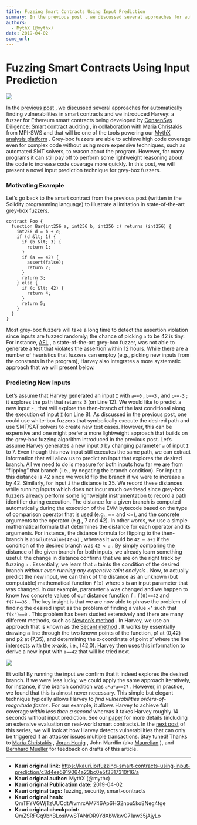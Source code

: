 ```yaml
---
title: Fuzzing Smart Contracts Using Input Prediction
summary: In the previous post , we discussed several approaches for automatically finding vulnerabilities in smart contracts and we introduced Harvey- a fuzzer for Ethereum smart contracts being developed by ConsenSys Diligence- Smart contract auditing , in collaboration with Maria Christakis from MPI-SWS and that will be one of the tools powering our MythX analysis platform . Grey-box fuzzers are able to achieve high code coverage even for complex code without using more expensive techniques, such as au
authors:
  - MythX (@mythx)
date: 2019-04-02
some_url: 
---
```


# Fuzzing Smart Contracts Using Input Prediction

![](https://ipfs.infura.io/ipfs/QmZHSD8LwYkompXoa7ypaBbMvXjgjB7ba1jTwNd6yi6wuw)


In the 
[previous post](https://medium.com/consensys-diligence/finding-vulnerabilities-in-smart-contracts-175c56affe2)
 , we discussed several approaches for automatically finding vulnerabilities in smart contracts and we introduced Harvey: a fuzzer for Ethereum smart contracts being developed by 
[ConsenSys Diligence: Smart contract auditing](https://consensys.net/diligence/)
 , in collaboration with 
[Maria Christakis](https://mariachris.github.io)
 from MPI-SWS and that will be one of the tools powering our 
[MythX analysis platform](https://mythx.io)
 .
Grey-box fuzzers are able to achieve high code coverage even for complex code without using more expensive techniques, such as automated SMT solvers, to reason about the program. However, for many programs it can still pay off to perform some lightweight reasoning about the code to increase code coverage more quickly. In this post, we will present a novel input prediction technique for grey-box fuzzers.

### Motivating Example
Let’s go back to the smart contract from the previous post (written in the Solidity programming language) to illustrate a limitation in state-of-the-art grey-box fuzzers.

```
contract Foo {
  function Bar(int256 a, int256 b, int256 c) returns (int256) {
    int256 d = b + c;
    if (d &lt; 1) {
      if (b &lt; 3) {
        return 1;
      }
      if (a == 42) {
        assert(false);
        return 2;
      }
      return 3;
    } else {
      if (c &lt; 42) {
        return 4;
      }
      return 5;
    }
  }
}
```


Most grey-box fuzzers will take a long time to detect the assertion violation since inputs are fuzzed randomly; the chance of picking 
`a`
 to be 42 is tiny. For instance, 
[AFL](http://lcamtuf.coredump.cx/afl)
 , a state-of-the-art grey-box fuzzer, was not able to generate a test that violates the assertion within 12 hours. While there are a number of heuristics that fuzzers can employ (e.g., picking new inputs from the constants in the program), Harvey also integrates a more systematic approach that we will present below.

### Predicting New Inputs
Let’s assume that Harvey generated an input 
`I`
 with 
`a==0`
 , 
`b==3`
 , and 
`c==-3`
 ; it explores the path that returns 3 (on Line 12). We would like to predict a new input 
`F`
 , that will explore the then-branch of the last conditional along the execution of input 
`I`
 (on Line 8).
As discussed in the previous post, one could use white-box fuzzers that symbolically execute the desired path and use SMT/SAT solvers to create new test cases. However, this can be expensive and one might prefer a more lightweight approach that builds on the grey-box fuzzing algorithm introduced in the previous post.
Let’s assume Harvey generates a new input 
`J`
 by changing parameter 
`a`
 of input 
`I`
 to 7. Even though this new input still executes the same path, we can extract information that will allow us to predict an input that explores the desired branch.
All we need to do is measure for both inputs how far we are from “flipping” that branch (i.e., by negating the branch condition). For input 
`I`
 this distance is 42 since we would flip the branch if we were to increase 
`a`
 by 42. Similarly, for input 
`J`
 the distance is 35. We record these distances while running inputs which does not incur much overhead since grey-box fuzzers already perform some lightweight instrumentation to record a path identifier during execution. The distance for a given branch is computed automatically during the execution of the EVM bytecode based on the type of comparison operator that is used (e.g., == and <=), and the concrete arguments to the operator (e.g., 7 and 42). In other words, we use a simple mathematical formula that determines the distance for each operator and its arguments. For instance, the distance formula for flipping to the then-branch is 
`absoluteValue(42-a)`
 , whereas it would be 
`42 — a+1`
 if the condition of the desired branch was 
`42 < a`
 .
By simply comparing the distance of the given branch for both inputs, we already learn something useful: the change in distance confirms that we are on the right track by fuzzing 
`a`
 . Essentially, we learn that 
`a`
 taints the condition of the desired branch 
_without even running any expensive taint analysis_
 .
Now, to actually predict the new input, we can think of the distance as an unknown (but computable) mathematical function 
`f(x)`
 where 
`x`
 is an input parameter that was changed. In our example, parameter 
`a`
 was changed and we happen to know two concrete values of our distance function 
`f`
 : 
`f(0)==42`
 and 
`f(7)==35`
 . The key insight is that we are now able to phrase the problem of finding the desired input as the problem of finding a value 
`x’`
 such that 
`f(x')==0`
 .
This problem has been studied extensively and there are many different methods, such as 
[Newton’s method](https://en.wikipedia.org/wiki/Newton%27s_method)
 . In Harvey, we use an approach that is known as the 
[Secant method](https://en.wikipedia.org/wiki/Secant_method)
 . It works by essentially drawing a line through the two known points of the function, p1 at (0,42) and p2 at (7,35), and determining the x-coordinate of point p’ where the line intersects with the x-axis, i.e., (42,0). Harvey then uses this information to derive a new input with 
`a==42`
 that will be tried next.

![](https://ipfs.infura.io/ipfs/QmQgGB39PVedEstcPUhGZqjm2iSkTdvrwaZWbgN83EK5AT)

Et voilà! By running the input we confirm that it indeed explores the desired branch. If we were less lucky, we could apply the same approach iteratively, for instance, if the branch condition was 
`a*a*a==27`
 . However, in practice, we found that this is almost never necessary.
This simple but elegant technique typically allows Harvey to 
_find vulnerabilities orders-of-magnitude faster_
 . For our example, it allows Harvey to achieve full coverage 
_within less than a second_
 whereas it takes Harvey roughly 14 seconds without input prediction. See our 
[paper](https://arxiv.org/pdf/1807.07875.pdf)
 for more details (including an extensive evaluation on real-world smart contracts).
In the 
[next post](https://link.medium.com/pFqM9dQhVT)
 of this series, we will look at how Harvey detects vulnerabilities that can only be triggered if an attacker issues multiple transactions. Stay tuned!
Thanks to 
[Maria Christakis](https://mariachris.github.io)
 , 
[Joran Honig](https://twitter.com/joranhonig)
 , John Mardlin (aka 
[Maurelian](https://twitter.com/maurelian_)
 ), and 
[Bernhard Mueller](https://twitter.com/muellerberndt)
 for feedback on drafts of this article.



---

- **Kauri original link:** https://kauri.io/fuzzing-smart-contracts-using-input-prediction/c3d4ee5919064a23bc0e5f3317310f16/a
- **Kauri original author:** MythX (@mythx)
- **Kauri original Publication date:** 2019-04-02
- **Kauri original tags:** fuzzing, security, smart-contracts
- **Kauri original hash:** QmTFYVGWjTzUUCdtWvmrcAM746Ap6HG2npu5ko8Neg4tge
- **Kauri original checkpoint:** QmZSRFGq9bnBLosiVwSTANrDR9YdXbWkwG71aw35jAjyLo



